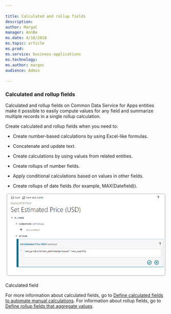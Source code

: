 ```yaml
---

title: Calculated and rollup fields
description: 
author: MargoC
manager: AnnBe
ms.date: 4/16/2018
ms.topic: article
ms.prod: 
ms.service: business-applications
ms.technology: 
ms.author: margoc
audience: Admin

---
```

### Calculated and rollup fields



Calculated and rollup fields on Common Data Service for Apps entities make it
possible to easily compute values for any field and summarize multiple records
in a single rollup calculation.

Create calculated and rollup fields when you need to:

-   Create number-based calculations by using Excel-like formulas.

-   Concatenate and update text.

-   Create calculations by using values from related entities.

-   Create rollups of number fields.

-   Apply conditional calculations based on values in other fields.

-   Create rollups of date fields (for example, MAX(Datefield)).

![A screenshot of a calculated field](media/calculated-and-rollup-fields-1.png "A screenshot of a calculated field")
<!-- Picture 13 -->


Calculated field

For more information about calculated fields, go to [Define calculated fields to
automate manual
calculations](https://docs.microsoft.com/en-us/dynamics365/customer-engagement/customize/create-business-rules-recommendations-apply-logic-form).
For information about rollup fields, go to [Define rollup fields that aggregate
values](https://docs.microsoft.com/en-us/dynamics365/customer-engagement/customize/create-business-rules-recommendations-apply-logic-form).
